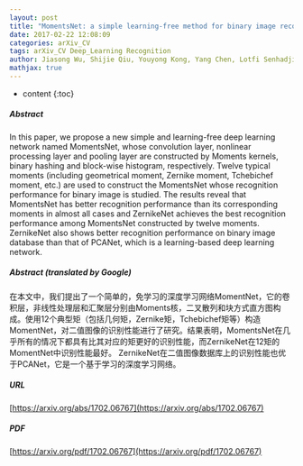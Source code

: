 ```yaml
---
layout: post
title: "MomentsNet: a simple learning-free method for binary image recognition"
date: 2017-02-22 12:08:09
categories: arXiv_CV
tags: arXiv_CV Deep_Learning Recognition
author: Jiasong Wu, Shijie Qiu, Youyong Kong, Yang Chen, Lotfi Senhadji, Huazhong Shu
mathjax: true
---
```


* content
{:toc}

##### Abstract
In this paper, we propose a new simple and learning-free deep learning network named MomentsNet, whose convolution layer, nonlinear processing layer and pooling layer are constructed by Moments kernels, binary hashing and block-wise histogram, respectively. Twelve typical moments (including geometrical moment, Zernike moment, Tchebichef moment, etc.) are used to construct the MomentsNet whose recognition performance for binary image is studied. The results reveal that MomentsNet has better recognition performance than its corresponding moments in almost all cases and ZernikeNet achieves the best recognition performance among MomentsNet constructed by twelve moments. ZernikeNet also shows better recognition performance on binary image database than that of PCANet, which is a learning-based deep learning network.

##### Abstract (translated by Google)
在本文中，我们提出了一个简单的，免学习的深度学习网络MomentNet，它的卷积层，非线性处理层和汇聚层分别由Moments核，二叉散列和块方式直方图构成。使用12个典型矩（包括几何矩，Zernike矩，Tchebichef矩等）构造MomentNet，对二值图像的识别性能进行了研究。结果表明，MomentsNet在几乎所有的情况下都具有比其对应的矩更好的识别性能，而ZernikeNet在12矩的MomentNet中识别性能最好。 ZernikeNet在二值图像数据库上的识别性能也优于PCANet，它是一个基于学习的深度学习网络。

##### URL
[https://arxiv.org/abs/1702.06767](https://arxiv.org/abs/1702.06767)

##### PDF
[https://arxiv.org/pdf/1702.06767](https://arxiv.org/pdf/1702.06767)

